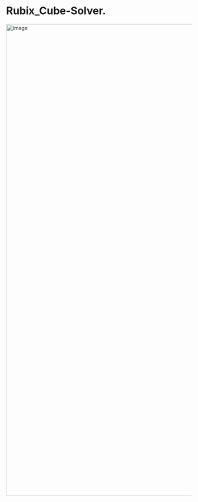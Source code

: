 # Rubix_Cube-Solver.
<img width="846" height="1280" alt="image" src="https://github.com/user-attachments/assets/3577a656-eccb-4d9e-a310-20a829ef151d" />

